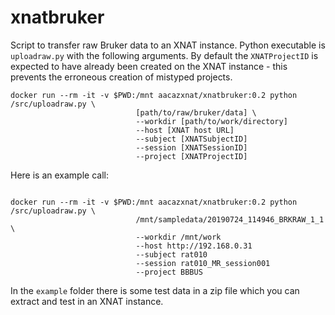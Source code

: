 # xnatbruker
Script to transfer raw Bruker data to an XNAT instance. Python executable is `uploadraw.py` with the following arguments. By default the `XNATProjectID` is expected to have already been created on the XNAT instance - this prevents the erroneous creation of mistyped projects.

```
docker run --rm -it -v $PWD:/mnt aacazxnat/xnatbruker:0.2 python  /src/uploadraw.py \
                            [path/to/raw/bruker/data] \
                            --workdir [path/to/work/directory] 
                            --host [XNAT host URL] 
                            --subject [XNATSubjectID] 
                            --session [XNATSessionID] 
                            --project [XNATProjectID]

```

Here is an example call:
```

docker run --rm -it -v $PWD:/mnt aacazxnat/xnatbruker:0.2 python /src/uploadraw.py \
                            /mnt/sampledata/20190724_114946_BRKRAW_1_1 \
                            --workdir /mnt/work 
                            --host http://192.168.0.31 
                            --subject rat010 
                            --session rat010_MR_session001 
                            --project BBBUS
```

In the `example` folder there is some test data in a zip file which you can extract and test in an XNAT instance.